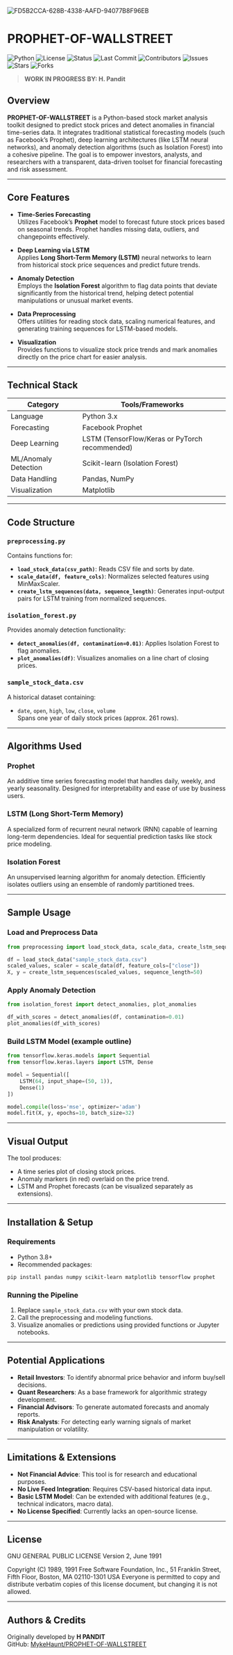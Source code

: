 ![FD5B2CCA-628B-4338-AAFD-94077B8F96EB](https://github.com/user-attachments/assets/5e42c8f8-e306-42f3-bc3f-364f00157758)
# PROPHET-OF-WALLSTREET

![Python](https://img.shields.io/badge/python-3.7%2B-blue.svg)
![License](https://img.shields.io/github/license/MykeHaunt/PROPHET-OF-WALLSTREET)
![Status](https://img.shields.io/badge/status-Beta-blue.svg)
![Last Commit](https://img.shields.io/github/last-commit/MykeHaunt/PROPHET-OF-WALLSTREET)
![Contributors](https://img.shields.io/github/contributors/MykeHaunt/PROPHET-OF-WALLSTREET)
![Issues](https://img.shields.io/github/issues/MykeHaunt/PROPHET-OF-WALLSTREET)
![Stars](https://img.shields.io/github/stars/MykeHaunt/PROPHET-OF-WALLSTREET?style=social)
![Forks](https://img.shields.io/github/forks/MykeHaunt/PROPHET-OF-WALLSTREET?style=social)

> **WORK IN PROGRESS BY: H. Pandit**

## Overview

**PROPHET-OF-WALLSTREET** is a Python-based stock market analysis toolkit designed to predict stock prices and detect anomalies in financial time-series data. It integrates traditional statistical forecasting models (such as Facebook’s Prophet), deep learning architectures (like LSTM neural networks), and anomaly detection algorithms (such as Isolation Forest) into a cohesive pipeline. The goal is to empower investors, analysts, and researchers with a transparent, data-driven toolset for financial forecasting and risk assessment.

---

## Core Features

- **Time-Series Forecasting**  
  Utilizes Facebook’s **Prophet** model to forecast future stock prices based on seasonal trends. Prophet handles missing data, outliers, and changepoints effectively.

- **Deep Learning via LSTM**  
  Applies **Long Short-Term Memory (LSTM)** neural networks to learn from historical stock price sequences and predict future trends.

- **Anomaly Detection**  
  Employs the **Isolation Forest** algorithm to flag data points that deviate significantly from the historical trend, helping detect potential manipulations or unusual market events.

- **Data Preprocessing**  
  Offers utilities for reading stock data, scaling numerical features, and generating training sequences for LSTM-based models.

- **Visualization**  
  Provides functions to visualize stock price trends and mark anomalies directly on the price chart for easier analysis.

---

## Technical Stack

| Category            | Tools/Frameworks                                |
|---------------------|--------------------------------------------------|
| Language            | Python 3.x                                       |
| Forecasting         | Facebook Prophet                                |
| Deep Learning       | LSTM (TensorFlow/Keras or PyTorch recommended)  |
| ML/Anomaly Detection| Scikit-learn (Isolation Forest)                 |
| Data Handling       | Pandas, NumPy                                   |
| Visualization       | Matplotlib                                      |

---

## Code Structure

### `preprocessing.py`

Contains functions for:
- **`load_stock_data(csv_path)`**: Reads CSV file and sorts by date.
- **`scale_data(df, feature_cols)`**: Normalizes selected features using MinMaxScaler.
- **`create_lstm_sequences(data, sequence_length)`**: Generates input-output pairs for LSTM training from normalized sequences.

### `isolation_forest.py`

Provides anomaly detection functionality:
- **`detect_anomalies(df, contamination=0.01)`**: Applies Isolation Forest to flag anomalies.
- **`plot_anomalies(df)`**: Visualizes anomalies on a line chart of closing prices.

### `sample_stock_data.csv`

A historical dataset containing:
- `date`, `open`, `high`, `low`, `close`, `volume`  
Spans one year of daily stock prices (approx. 261 rows).

---

## Algorithms Used

### Prophet

An additive time series forecasting model that handles daily, weekly, and yearly seasonality. Designed for interpretability and ease of use by business users.

### LSTM (Long Short-Term Memory)

A specialized form of recurrent neural network (RNN) capable of learning long-term dependencies. Ideal for sequential prediction tasks like stock price modeling.

### Isolation Forest

An unsupervised learning algorithm for anomaly detection. Efficiently isolates outliers using an ensemble of randomly partitioned trees.

---

## Sample Usage

### Load and Preprocess Data

```python
from preprocessing import load_stock_data, scale_data, create_lstm_sequences

df = load_stock_data("sample_stock_data.csv")
scaled_values, scaler = scale_data(df, feature_cols=["close"])
X, y = create_lstm_sequences(scaled_values, sequence_length=50)
```

### Apply Anomaly Detection

```python
from isolation_forest import detect_anomalies, plot_anomalies

df_with_scores = detect_anomalies(df, contamination=0.01)
plot_anomalies(df_with_scores)
```

### Build LSTM Model (example outline)

```python
from tensorflow.keras.models import Sequential
from tensorflow.keras.layers import LSTM, Dense

model = Sequential([
    LSTM(64, input_shape=(50, 1)),
    Dense(1)
])

model.compile(loss='mse', optimizer='adam')
model.fit(X, y, epochs=10, batch_size=32)
```

---

## Visual Output

The tool produces:
- A time series plot of closing stock prices.
- Anomaly markers (in red) overlaid on the price trend.
- LSTM and Prophet forecasts (can be visualized separately as extensions).

---

## Installation & Setup

### Requirements

- Python 3.8+
- Recommended packages:

```bash
pip install pandas numpy scikit-learn matplotlib tensorflow prophet
```

### Running the Pipeline

1. Replace `sample_stock_data.csv` with your own stock data.
2. Call the preprocessing and modeling functions.
3. Visualize anomalies or predictions using provided functions or Jupyter notebooks.

---

## Potential Applications

- **Retail Investors**: To identify abnormal price behavior and inform buy/sell decisions.
- **Quant Researchers**: As a base framework for algorithmic strategy development.
- **Financial Advisors**: To generate automated forecasts and anomaly reports.
- **Risk Analysts**: For detecting early warning signals of market manipulation or volatility.

---

## Limitations & Extensions

- **Not Financial Advice**: This tool is for research and educational purposes.
- **No Live Feed Integration**: Requires CSV-based historical data input.
- **Basic LSTM Model**: Can be extended with additional features (e.g., technical indicators, macro data).
- **No License Specified**: Currently lacks an open-source license.

---

## License

GNU GENERAL PUBLIC LICENSE
                       Version 2, June 1991

 Copyright (C) 1989, 1991 Free Software Foundation, Inc.,
 51 Franklin Street, Fifth Floor, Boston, MA 02110-1301 USA
 Everyone is permitted to copy and distribute verbatim copies
 of this license document, but changing it is not allowed.

---

## Authors & Credits

Originally developed by **H PANDIT**  
GitHub: [MykeHaunt/PROPHET-OF-WALLSTREET](https://github.com/MykeHaunt/PROPHET-OF-WALLSTREET)
